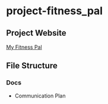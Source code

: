 # project-fitness_pal

## Project Website
[My Fitness Pal](https://pages.github.ccs.neu.edu/2021SPCS5500SB/project-fitness_pal/)
## File Structure
### Docs
* Communication Plan

